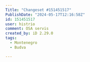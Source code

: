 ```yaml
---
Title: "Changeset #151451517"
PublishDate: "2024-05-17T12:16:58Z"
id: 151451517
user: histrio
comment: OSA servis
created_by: iD 2.29.0
tags:
  - Montenegro
  - Budva

---
```

